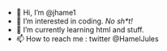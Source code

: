 - 👋 Hi, I’m @jhame1
- 👀 I’m interested in coding. *No sh&#42;t!* 
- 🌱 I’m currently learning html and stuff.
- 📫 How to reach me : twitter @HamelJules

<!---
jhame1/jhame1 is a ✨ special ✨ repository because its `README.md` (this file) appears on your GitHub profile.
You can click the Preview link to take a look at your changes.
--->
